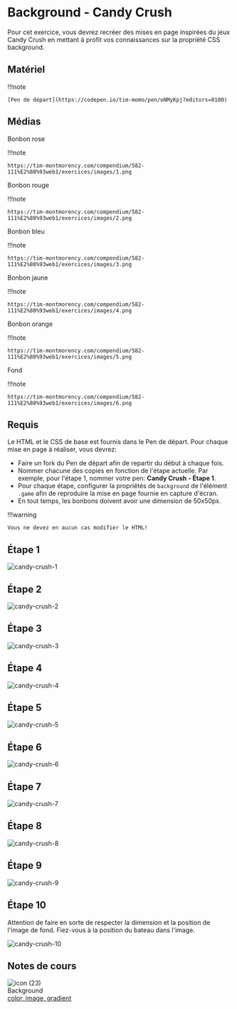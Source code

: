 # Background - Candy Crush
Pour cet exercice, vous devrez recréer des mises en page inspirées du jeux Candy Crush en mettant à profit vos connaissances sur la propriété CSS background.

## Matériel

!!!note

    [Pen de départ](https://codepen.io/tim-momo/pen/oNMyKpj?editors=0100)
    
## Médias
 
Bonbon rose

!!!note

    https://tim-montmorency.com/compendium/582-111%E2%80%93web1/exercices/images/1.png

 
Bonbon rouge

!!!note

    https://tim-montmorency.com/compendium/582-111%E2%80%93web1/exercices/images/2.png
 
Bonbon bleu

!!!note
    
    https://tim-montmorency.com/compendium/582-111%E2%80%93web1/exercices/images/3.png
 
Bonbon jaune

!!!note

    https://tim-montmorency.com/compendium/582-111%E2%80%93web1/exercices/images/4.png
 
Bonbon orange

!!!note

    https://tim-montmorency.com/compendium/582-111%E2%80%93web1/exercices/images/5.png
 
Fond

!!!note

    https://tim-montmorency.com/compendium/582-111%E2%80%93web1/exercices/images/6.png

## Requis

Le HTML et le CSS de base est fournis dans le Pen de départ. Pour chaque mise en page à réaliser, vous devrez:

- Faire un fork du Pen de départ afin de repartir du début à chaque fois.
- Nommer chacune des copies en fonction de l'étape actuelle. Par exemple, pour l'étape 1, nommer votre pen: **Candy Crush - Étape 1**.
- Pour chaque étape, configurer la propriétés de `background` de l'élément `.game` afin de reproduire la mise en page fournie en capture d'écran.
- En tout temps, les bonbons doivent avoir une dimension de 50x50px.


!!!warning

    Vous ne devez en aucun cas modifier le HTML!

## Étape 1

![candy-crush-1](https://github.com/user-attachments/assets/7d424c29-cac2-4379-9bbf-23674e6c43e9)


## Étape 2

![candy-crush-2](https://github.com/user-attachments/assets/4764c937-d7db-43d1-b8ad-25043215e04f)


## Étape 3

![candy-crush-3](https://github.com/user-attachments/assets/034b8fa0-9a37-419c-93b9-a71f4b81ee0e)


## Étape 4

![candy-crush-4](https://github.com/user-attachments/assets/c87bf0ea-0fb9-4956-9469-b391321676cf)


## Étape 5

![candy-crush-5](https://github.com/user-attachments/assets/6841d509-c799-48fb-aaa2-737e3ea652fc)


## Étape 6

![candy-crush-6](https://github.com/user-attachments/assets/8f9ec654-b18e-45ca-acd1-10d0abdd974e)


## Étape 7

![candy-crush-7](https://github.com/user-attachments/assets/cc5bd234-7591-40dd-bf6d-78b723a55fa2)


## Étape 8

![candy-crush-8](https://github.com/user-attachments/assets/0314638d-2a7d-47de-9fa9-2e765ee15a10)


## Étape 9

![candy-crush-9](https://github.com/user-attachments/assets/69024bb4-cdbf-4e71-b8c5-68a9f3f5e1e0)


## Étape 10
Attention de faire en sorte de respecter la dimension et la position de l'image de fond. Fiez-vous à la position du bateau dans l'image.

![candy-crush-10](https://github.com/user-attachments/assets/68c37665-8718-4080-b104-6d8c4f820b71)



## Notes de cours

![icon (23)](https://github.com/user-attachments/assets/d4d9acbc-ccea-41f1-ba16-bdf2806e4183)<br> Background <br> [color, image, gradient](https://tim-montmorency.com/compendium/582-111%E2%80%93web1/css/background.html)

